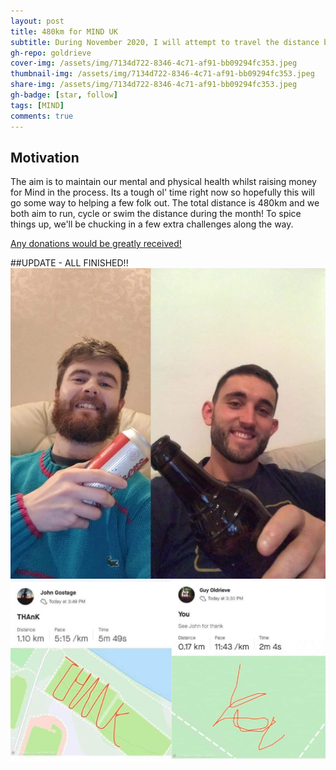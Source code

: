 ```yaml
---
layout: post
title: 480km for MIND UK
subtitle: During November 2020, I will attempt to travel the distance between Edinburgh and Galway (virtually) in collaboration with my pal John.
gh-repo: goldrieve
cover-img: /assets/img/7134d722-8346-4c71-af91-bb09294fc353.jpeg
thumbnail-img: /assets/img/7134d722-8346-4c71-af91-bb09294fc353.jpeg
share-img: /assets/img/7134d722-8346-4c71-af91-bb09294fc353.jpeg
gh-badge: [star, follow]
tags: [MIND]
comments: true
---
```


## Motivation

The aim is to maintain our mental and physical health whilst raising money for Mind in the process. Its a tough ol' time right now so hopefully this will go some way to helping a few folk out. The total distance is 480km and we both aim to run, cycle or swim the distance during the month! To spice things up, we'll be chucking in a few extra challenges along the way.

[Any donations would be greatly received!](https://www.justgiving.com/fundraising/ogahb) 

##UPDATE - ALL FINISHED!! 
![OG](/assets/img/cheers.jpeg)
![OG](/assets/img/thank.jpeg)
